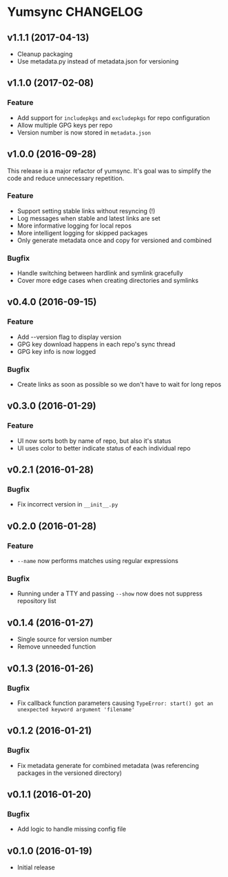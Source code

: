 Yumsync CHANGELOG
=================

v1.1.1 (2017-04-13)
-------------------

* Cleanup packaging
* Use metadata.py instead of metadata.json for versioning

v1.1.0 (2017-02-08)
-------------------

### Feature

* Add support for `includepkgs` and `excludepkgs` for repo configuration
* Allow multiple GPG keys per repo
* Version number is now stored in `metadata.json`

v1.0.0 (2016-09-28)
-------------------

This release is a major refactor of yumsync. It's goal was to simplify the code and reduce unnecessary repetition.

### Feature

* Support setting stable links without resyncing (!)
* Log messages when stable and latest links are set
* More informative logging for local repos
* More intelligent logging for skipped packages
* Only generate metadata once and copy for versioned and combined

### Bugfix

* Handle switching between hardlink and symlink gracefully
* Cover more edge cases when creating directories and symlinks

v0.4.0 (2016-09-15)
-------------------

### Feature

* Add --version flag to display version
* GPG key download happens in each repo's sync thread
* GPG key info is now logged

### Bugfix

* Create links as soon as possible so we don't have to wait for long repos

v0.3.0 (2016-01-29)
-------------------

### Feature

* UI now sorts both by name of repo, but also it's status
* UI uses color to better indicate status of each individual repo

v0.2.1 (2016-01-28)
-------------------

### Bugfix

* Fix incorrect version in `__init__.py`

v0.2.0 (2016-01-28)
-------------------

### Feature

* `--name` now performs matches using regular expressions

### Bugfix

* Running under a TTY and passing `--show` now does not suppress repository list

v0.1.4 (2016-01-27)
-------------------

* Single source for version number
* Remove unneeded function

v0.1.3 (2016-01-26)
-------------------

### Bugfix

* Fix callback function parameters causing `TypeError: start() got an unexpected keyword argument 'filename'`

v0.1.2 (2016-01-21)
-------------------

### Bugfix

* Fix metadata generate for combined metadata (was referencing packages in the versioned directory)

v0.1.1 (2016-01-20)
-------------------

### Bugfix

* Add logic to handle missing config file

v0.1.0 (2016-01-19)
-------------------

* Initial release
